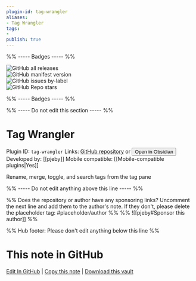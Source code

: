 ```yaml
---
plugin-id: tag-wrangler
aliases:
- Tag Wrangler
tags: 
- 
publish: true
---
```


%% ----- Badges ----- %%

![GitHub all releases](https://img.shields.io/github/downloads/pjeby/tag-wrangler/total?color=573E7A&logo=github&style=for-the-badge)   
![GitHub manifest version](https://img.shields.io/github/manifest-json/v/pjeby/tag-wrangler?color=573E7A&logo=github&style=for-the-badge)   
![GitHub issues by-label](https://img.shields.io/github/issues/pjeby/tag-wrangler/help%20wanted?color=573E7A&logo=github&style=for-the-badge)   
![GitHub Repo stars](https://img.shields.io/github/stars/pjeby/tag-wrangler?color=573E7A&logo=github&style=for-the-badge)

%% ----- Badges ----- %%

%% ----- Do not edit this section ----- %%

# Tag Wrangler

Plugin ID: `tag-wrangler`
Links: [GitHub repository](https://github.com/pjeby/tag-wrangler) or [<button id=HH>Open in Obsidian</button>](obsidian://show-plugin?id=tag-wrangler)
Developed by: [[pjeby]]
Mobile compatible: [[Mobile-compatible plugins|Yes]]

Rename, merge, toggle, and search tags from the tag pane

%% ----- Do not edit anything above this line ----- %% 

%% Does the repository or author have any sponsoring links? Uncomment the next line and add them to the author's note. If they don't, please delete the placeholder tag: #placeholder/author %%
%% ![[pjeby#Sponsor this author]] %%

%% Hub footer: Please don't edit anything below this line %%

# This note in GitHub

<span class="git-footer">[Edit In GitHub](https://github.dev/obsidian-community/obsidian-hub/blob/main/02%20-%20Community%20Expansions/02.05%20All%20Community%20Expansions/Plugins/tag-wrangler.md "git-hub-edit-note") | [Copy this note](https://raw.githubusercontent.com/obsidian-community/obsidian-hub/main/02%20-%20Community%20Expansions/02.05%20All%20Community%20Expansions/Plugins/tag-wrangler.md "git-hub-copy-note") | [Download this vault](https://github.com/obsidian-community/obsidian-hub/archive/refs/heads/main.zip "git-hub-download-vault") </span>
